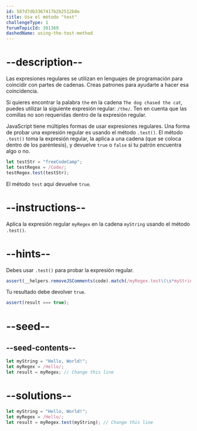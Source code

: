 ```yaml
---
id: 587d7db3367417b2b2512b8e
title: Usa el método "test"
challengeType: 1
forumTopicId: 301369
dashedName: using-the-test-method
---
```


# --description--

Las expresiones regulares se utilizan en lenguajes de programación para coincidir con partes de cadenas. Creas patrones para ayudarte a hacer esa coincidencia.

Si quieres encontrar la palabra `the` en la cadena `The dog chased the cat`, puedes utilizar la siguiente expresión regular: `/the/`. Ten en cuenta que las comillas no son requeridas dentro de la expresión regular.

JavaScript tiene múltiples formas de usar expresiones regulares. Una forma de probar una expresión regular es usando el método `.test()`. El método `.test()` toma la expresión regular, la aplica a una cadena (que se coloca dentro de los paréntesis), y devuelve `true` o `false` si tu patrón encuentra algo o no.

```js
let testStr = "freeCodeCamp";
let testRegex = /Code/;
testRegex.test(testStr);
```

El método `test` aquí devuelve `true`.

# --instructions--

Aplica la expresión regular `myRegex` en la cadena `myString` usando el método `.test()`.

# --hints--

Debes usar `.test()` para probar la expresión regular.

```js
assert(__helpers.removeJSComments(code).match(/myRegex.test\(\s*myString\s*\)/));
```

Tu resultado debe devolver `true`.

```js
assert(result === true);
```

# --seed--

## --seed-contents--

```js
let myString = "Hello, World!";
let myRegex = /Hello/;
let result = myRegex; // Change this line
```

# --solutions--

```js
let myString = "Hello, World!";
let myRegex = /Hello/;
let result = myRegex.test(myString); // Change this line
```
